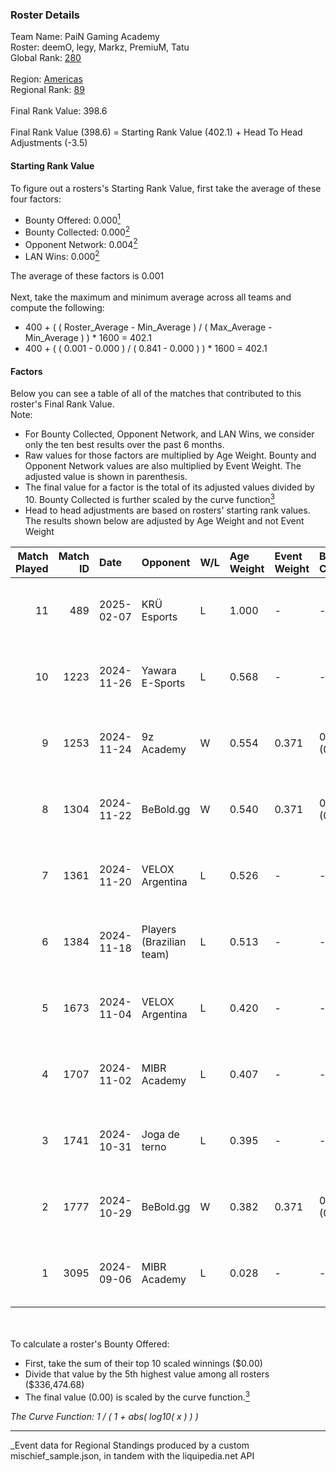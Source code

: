 ### Roster Details<br />
Team Name: PaiN Gaming Academy<br />
Roster: deemO, legy, Markz, PremiuM, Tatu<br />
Global Rank: [280](../../standings_global_2025_03_01.md)<br />
<br />
Region: [Americas]( ../../standings_americas_2025_03_01.md)<br />
Regional Rank: [89]( ../../standings_americas_2025_03_01.md)<br />
<br />
Final Rank Value:  398.6<br />
<br />
Final Rank Value (398.6) = Starting Rank Value (402.1) + Head To Head Adjustments (-3.5)<br />

#### Starting Rank Value<br />
To figure out a rosters's Starting Rank Value, first take the average of these four factors:<br />
- Bounty Offered: 0.000[<sup>1</sup>](#table2)
- Bounty Collected: 0.000[<sup>2</sup>](#table1)
- Opponent Network: 0.004[<sup>2</sup>](#table1)
- LAN Wins: 0.000[<sup>2</sup>](#table1)

The average of these factors is 0.001<br />
<br />
Next, take the maximum and minimum average across all teams and compute the following:<br />
- 400 + ( ( Roster_Average - Min_Average ) / ( Max_Average - Min_Average ) ) * 1600 = 402.1
- 400 + ( ( 0.001 - 0.000 ) / ( 0.841 - 0.000 ) ) * 1600 = 402.1


#### Factors<br />
Below you can see a table of all of the matches that contributed to this roster's Final Rank Value.<br />
Note:<br />

- For Bounty Collected, Opponent Network, and LAN Wins, we consider only the ten best results over the past 6 months.
- Raw values for those factors are multiplied by Age Weight. Bounty and Opponent Network values are also multiplied by Event Weight. The adjusted value is shown in parenthesis.
- The final value for a factor is the total of its adjusted values divided by 10. Bounty Collected is further scaled by the curve function[<sup>3</sup>](#curveFunction)
- Head to head adjustments are based on rosters' starting rank values. The results shown below are adjusted by Age Weight and not Event Weight
<span id="table1"></span><br />


| Match Played | Match ID | Date       | Opponent                 | W/L | Age Weight | Event Weight | Bounty Collected | Opponent Network | LAN Wins  | H2H Adj. | Roster                            |
| -: | -: | :- | :- | :- | :- | :- | :- | :- | :- | -: | :- |
|           11 |      489 | 2025-02-07 | KRÜ Esports              | L   | 1.000      | -            | -                | -                | -         |    -5.85 | deemO, legy, Markz, PremiuM, Tatu |
|           10 |     1223 | 2024-11-26 | Yawara E-Sports          | L   | 0.568      | -            | -                | -                | -         |    -3.58 | deemO, legy, Markz, Tatu, tsug    |
|            9 |     1253 | 2024-11-24 | 9z Academy               | W   | 0.554      | 0.371        | 0.000 (0.000)    | 0.210 (0.043)    | 0 (0.000) |    11.64 | deemO, legy, Markz, Tatu, tsug    |
|            8 |     1304 | 2024-11-22 | BeBold.gg                | W   | 0.540      | 0.371        | 0.000 (0.000)    | 0.000 (0.000)    | 0 (0.000) |     8.47 | deemO, legy, Markz, Tatu, tsug    |
|            7 |     1361 | 2024-11-20 | VELOX Argentina          | L   | 0.526      | -            | -                | -                | -         |    -5.87 | deemO, legy, Markz, Tatu, tsug    |
|            6 |     1384 | 2024-11-18 | Players (Brazilian team) | L   | 0.513      | -            | -                | -                | -         |    -2.20 | deemO, legy, Markz, Tatu, tsug    |
|            5 |     1673 | 2024-11-04 | VELOX Argentina          | L   | 0.420      | -            | -                | -                | -         |    -4.64 | deemO, legy, Markz, Tatu, tsug    |
|            4 |     1707 | 2024-11-02 | MIBR Academy             | L   | 0.407      | -            | -                | -                | -         |    -2.58 | deemO, legy, Markz, Tatu, tsug    |
|            3 |     1741 | 2024-10-31 | Joga de terno            | L   | 0.395      | -            | -                | -                | -         |    -4.65 | deemO, legy, Markz, Tatu, tsug    |
|            2 |     1777 | 2024-10-29 | BeBold.gg                | W   | 0.382      | 0.371        | 0.000 (0.000)    | 0.000 (0.000)    | 0 (0.000) |     5.94 | deemO, legy, Markz, Tatu, tsug    |
|            1 |     3095 | 2024-09-06 | MIBR Academy             | L   | 0.028      | -            | -                | -                | -         |    -0.17 | deemO, hug1, legy, Markz, Tatu    |

<br />
<span id="table2"></span><br />
To calculate a roster's Bounty Offered:<br />

- First, take the sum of their top 10 scaled winnings ($0.00)
- Divide that value by the 5th highest value among all rosters ($336,474.68)
- The final value (0.00) is scaled by the curve function.[<sup>3</sup>](#curveFunction)

<span id="curveFunction"></span>_The Curve Function: 1 / ( 1 + abs( log10( x ) ) )_<br />

---
_Event data for Regional Standings produced by a custom mischief_sample.json, in tandem with the liquipedia.net API<br />
